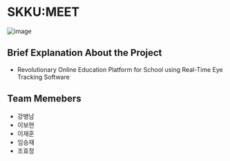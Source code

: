 # SKKU:MEET 
![image](https://user-images.githubusercontent.com/55489991/113478834-51b23100-94c6-11eb-85f1-87079affda52.png)


## Brief Explanation About the Project
- Revolutionary Online Education Platform for School using Real-Time Eye Tracking Software


## Team Memebers

- 강병남
- 이보현
- 이재훈
- 임승재
- 조효정
